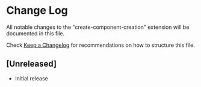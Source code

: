 # Change Log

All notable changes to the "create-component-creation" extension will be documented in this file.

Check [Keep a Changelog](http://keepachangelog.com/) for recommendations on how to structure this file.

## [Unreleased]

- Initial release